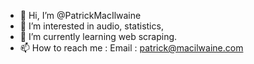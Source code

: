 - 👋 Hi, I’m @PatrickMacIlwaine
- 👀 I’m interested in audio, statistics, 
- 🌱 I’m currently learning web scraping. 
- 📫 How to reach me : Email : patrick@macilwaine.com

<!---
PatrickMacIlwaine/PatrickMacIlwaine is a ✨ special ✨ repository because its `README.md` (this file) appears on your GitHub profile.
You can click the Preview link to take a look at your changes.
--->
